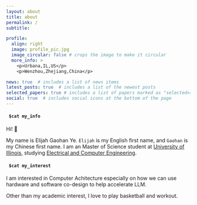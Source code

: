 ```yaml
---
layout: about
title: about
permalink: /
subtitle:

profile:
  align: right
  image: profile_pic.jpg
  image_circular: false # crops the image to make it circular
  more_info: >
    <p>Urbana,IL,US</p>
    <p>Wenzhou,Zhejiang,China</p>

news: true  # includes a list of news items
latest_posts: true  # includes a list of the newest posts
selected_papers: true # includes a list of papers marked as "selected={true}"
social: true  # includes social icons at the bottom of the page
---
```


<h4 id="my_info"><code class="language-plaintext highlighter-rouge"> $cat my_info </code></h4>

Hi! 👋

My name is Elijah Gaohan Ye. `Elijah` is my English first name, and `Gaohan` is my Chinese first name. I am an Master of Science student at [University of Illinois](https://illinois.edu/), studying [Electrical and Computer Engineering](https://ece.illinois.edu/). 

<h4 id="my_info"><code class="language-plaintext highlighter-rouge"> $cat my_interest </code></h4>

I am interested in Computer Achitecture especially on how we can use hardware and software co-design to help accelerate LLM. 

Other than my academic interest, I love to play basketball and workout.
